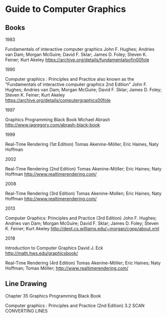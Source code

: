 # Guide to Computer Graphics

## Books

1983

Fundamentals of interactive computer graphics
John F. Hughes; Andries van Dam; Morgan McGuire; David F. Sklar; James D. Foley; Steven K. Feiner; Kurt Akeley
https://archive.org/details/fundamentalsofin00fole

1990

Computer graphics : Principles and Practice
also known as the "Fundamentals of interactive computer graphics 2nd Edition"
John F. Hughes; Andries van Dam; Morgan McGuire; David F. Sklar; James D. Foley; Steven K. Feiner; Kurt Akeley
https://archive.org/details/computergraphics00fole

1997

Graphics Programming Black Book
Michael Abrash
http://www.jagregory.com/abrash-black-book

1999

Real-Time Rendering (1st Edition)
Tomas Akenine-Möller, Eric Haines, Naty Hoffman

2002

Real-Time Rendering (2nd Edition)
Tomas Akenine-Möller; Eric Haines; Naty Hoffman
http://www.realtimerendering.com/

2008

Real-Time Rendering (3rd Edition)
Tomas Akenine-Mollen; Eric Haines; Naty Hoffman 
http://www.realtimerendering.com/

2013

Computer Graphics: Principles and Practice (3rd Edition)
John F. Hughes; Andries van Dam; Morgan McGuire; David F. Sklar; James D. Foley; Steven K. Feiner; Kurt Akeley
http://dept.cs.williams.edu/~morgan/cgpp/about.xml

2018

Introduction to Computer Graphics
David J. Eck 
http://math.hws.edu/graphicsbook/

Real-Time Rendering (4rd Edition)
Tomas Akenine-Möller; Eric Haines; Naty Hoffman; Tomas Möller;
http://www.realtimerendering.com/

## Line Drawing

Chapter 35
Graphics Programming Black Book

Computer graphics : Principles and Practice (2nd Edition)
3.2 SCAN CONVERTING LINES 






